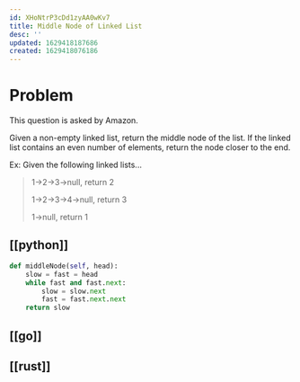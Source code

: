 ```yaml
---
id: XHoNtrP3cDd1zyAA0wKv7
title: Middle Node of Linked List
desc: ''
updated: 1629418187686
created: 1629418076186
---
```

# Problem
This question is asked by Amazon.

Given a non-empty linked list, return the middle node of the list. If the linked list contains an even number of elements, return the node closer to the end.

Ex: Given the following linked lists...

>1->2->3->null, return 2
>
>1->2->3->4->null, return 3
>
>1->null, return 1

## [[python]]

```python
def middleNode(self, head):
    slow = fast = head
    while fast and fast.next:
        slow = slow.next
        fast = fast.next.next
    return slow
```

## [[go]]

## [[rust]]
